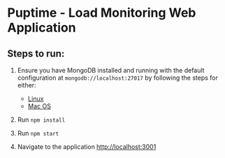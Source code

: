 # Puptime - Load Monitoring Web Application

## Steps to run:

1. Ensure you have MongoDB installed and running with the default configuration at `mongodb://localhost:27017` by following the steps for either:

   - [Linux](https://docs.mongodb.com/manual/administration/install-on-linux/)
   - [Mac OS](https://docs.mongodb.com/manual/tutorial/install-mongodb-on-os-x/)

1. Run `npm install`
1. Run `npm start`
1. Navigate to the application [http://localhost:3001](http://localhost:3001)

